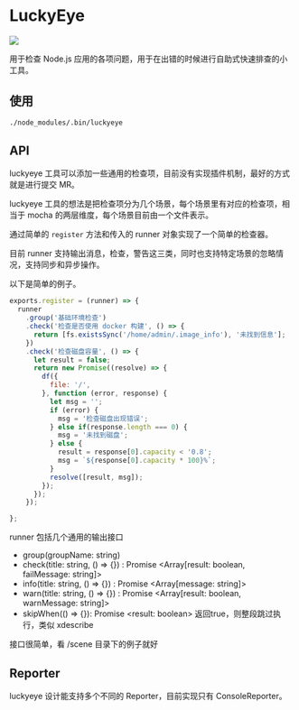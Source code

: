 # LuckyEye

![](https://img.alicdn.com/tfs/TB1mhZBauuSBuNjy1XcXXcYjFXa-1080-700.png)

用于检查 Node.js 应用的各项问题，用于在出错的时候进行自助式快速排查的小工具。

## 使用

```sh
./node_modules/.bin/luckyeye
```

## API

luckyeye 工具可以添加一些通用的检查项，目前没有实现插件机制，最好的方式就是进行提交 MR。

luckyeye 工具的想法是把检查项分为几个场景，每个场景里有对应的检查项，相当于 mocha 的两层维度，每个场景目前由一个文件表示。

通过简单的 `register` 方法和传入的 runner 对象实现了一个简单的检查器。

目前 runner 支持输出消息，检查，警告这三类，同时也支持特定场景的忽略情况，支持同步和异步操作。

以下是简单的例子。

```js
exports.register = (runner) => {
  runner
    .group('基础环境检查')
    .check('检查是否使用 docker 构建', () => {
      return [fs.existsSync('/home/admin/.image_info'), '未找到信息'];
    })
    .check('检查磁盘容量', () => {
      let result = false;
      return new Promise((resolve) => {
        df({
          file: '/',
        }, function (error, response) {
          let msg = '';
          if (error) {
            msg = '检查磁盘出现错误';
          } else if(response.length === 0) {
            msg = '未找到磁盘';
          } else {
            result = response[0].capacity < '0.8';
            msg = `${response[0].capacity * 100}%`;
          }
          resolve([result, msg]);
        });
      });
    });

};
```

runner 包括几个通用的输出接口

- group(groupName: string)
- check(title: string, () => {}) : Promise \<Array[result: boolean, failMessage: string]>
- info(title: string, () => {}) : Promise \<Array[message: string]>
- warn(title: string, () => {}) : Promise \<Array[result: boolean, warnMessage: string]>
- skipWhen(() => {}): Promise \<result: boolean> 返回true，则整段跳过执行，类似 xdescribe

接口很简单，看 /scene 目录下的例子就好


## Reporter

luckyeye 设计能支持多个不同的 Reporter，目前实现只有 ConsoleReporter。

